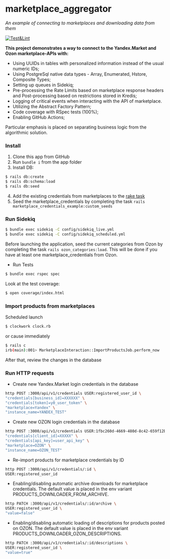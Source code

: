 # marketplace_aggregator
_An example of connecting to marketplaces and downloading data from them_

[![Test&Lint](https://github.com/rubygitflow/marketplace_aggregator/actions/workflows/rubyonrails.yml/badge.svg)](https://github.com/rubygitflow/marketplace_aggregator/actions)

**This project demonstrates a way to connect to the Yandex.Market and Ozon marketplace-APIs with:**
- Using UUIDs in tables with personalized information instead of the usual numeric IDs;
- Using PostgreSql native data types - Array, Enumerated, Hstore, Composite Types;
- Setting up queues in Sidekiq;
- Pre-processing the Rate Limits based on marketplace response headers and Post-processing based on restrictions stored in Kredis;
- Logging of critical events when interacting with the API of marketplace.
- Utilizing the Abstract Factory Pattern;
- Code coverage with RSpec tests (100%);
- Enabling GitHub Actions;

Particular emphasis is placed on separating business logic from the algorithmic solution.


### Install
1. Clone this app from GitHub
2. Run `bundle i` from the app folder
3. Install DB:
```bash
$ rails db:create
$ rails db:schema:load
$ rails db:seed
```
4. Add the existing credentials from marketplaces to the [rake task](https://github.com/rubygitflow/marketplace_aggregator/tree/master/lib/tasks/marketplace_credentials_example.rake)
5. Seed the marketplace_credentials by completing the task `rails marketplace_credentials_example:custom_seeds`

### Run Sidekiq
```bash
$ bundle exec sidekiq -C config/sidekiq_live.yml
$ bundle exec sidekiq -C config/sidekiq_scheduled.yml
```
Before launching the application, seed the current categories from Ozon by completing the task `rails ozon_categories:load`. This will be done if you have at least one marketplace_credentials from Ozon.

* Run Tests
```bash
$ bundle exec rspec spec
```

Look at the test coverage:
```bash
$ open coverage/index.html
```

### Import products from marketplaces
Scheduled launch
```bash
$ clockwork clock.rb
```
or cause immediately
```bash
$ rails c
irb(main):001> MarketplaceInteraction::ImportProductsJob.perform_now
```
After that, review the changes in the database

### Run HTTP requests
- Create new Yandex.Market login credentials in the database
```bash
http POST :3000/api/v1/credentials USER:registered_user_id \
"credentials[business_id]=XXXXXX" \
"credentials[token]=y0_user_token" \
"marketplace=Yandex" \
"instance_name=YANDEX_TEST"
```
- Create new OZON login credentials in the database
```bash
http POST :3000/api/v1/credentials USER:1fbc260d-4669-480d-8c42-659f12b07941 \
"credentials[client_id]=XXXXX" \
"credentials[api_key]=user_api_key" \
"marketplace=OZON" \
"instance_name=OZON_TEST"
```
- Re-import products for marketplace credentials by ID
```bash
http POST :3000/api/v1/credentials/:id \
USER:registered_user_id
```
- Enabling/disabling automatic archive downloads for marketplace credentials. The default value is placed in the env variant PRODUCTS_DOWNLOADER_FROM_ARCHIVE.
```bash
http PATCH :3000/api/v1/credentials/:id/archive \
USER:registered_user_id \
"value=false"
```
- Enabling/disabling automatic loading of descriptions for products posted on OZON. The default value is placed in the env variant PRODUCTS_DOWNLOADER_OZON_DESCRIPTIONS.
```bash
http PATCH :3000/api/v1/credentials/:id/descriptions \
USER:registered_user_id \
"value=true"
```
